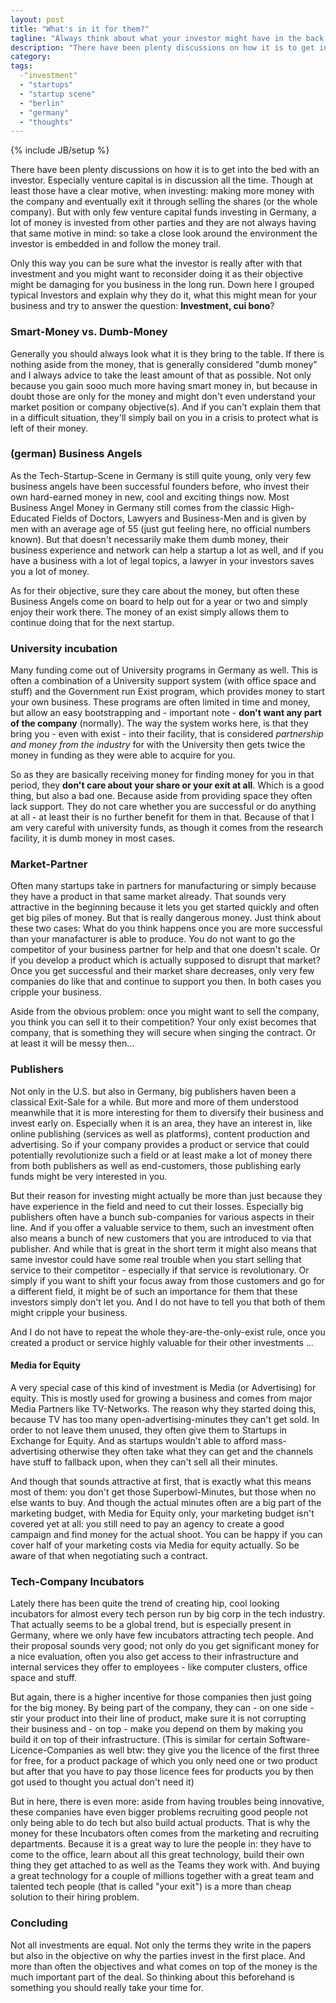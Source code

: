 ```yaml
---
layout: post
title: "What's in it for them?"
tagline: "Always think about what your investor might have in the back of his head before signing."
description: "There have been plenty discussions on how it is to get into the bed with an investor. Especially venture capital is in discussion all the time. Though at least those have a clear motive, when investing: making more money with the company and eventually exit it through selling the shares (or the whole company). But with only few venture capital funds investing in Germany, a lot of money is invested from other parties and they are not always having that same motive in mind: so take a close look around the environment the investor is embedded in and follow the money trail.<br><br>Only this way you can be sure what the investor is really after with that investment and you might want to reconsider doing it as their objective might be damaging for you business in the long run. Down here I grouped typical Investors and explain why they do it, what this might mean for your business and try to answer the question: **Investment, cui bono**?"
category: 
tags: 
  -"investment"
  - "startups"
  - "startup scene"
  - "berlin"
  - "germany"
  - "thoughts"
---
```

{% include JB/setup %}

There have been plenty discussions on how it is to get into the bed with an investor. Especially venture capital is in discussion all the time. Though at least those have a clear motive, when investing: making more money with the company and eventually exit it through selling the shares (or the whole company). But with only few venture capital funds investing in Germany, a lot of money is invested from other parties and they are not always having that same motive in mind: so take a close look around the environment the investor is embedded in and follow the money trail. 

Only this way you can be sure what the investor is really after with that investment and you might want to reconsider doing it as their objective might be damaging for you business in the long run. Down here I grouped typical Investors and explain why they do it, what this might mean for your business and try to answer the question: **Investment, cui bono**?

### Smart-Money vs. Dumb-Money
Generally you should always look what it is they bring to the table. If there is nothing aside from the money, that is generally considered "dumb money" and I always advice to take the least amount of that as possible. Not only because you gain sooo much more having smart money in, but because in doubt those are only for the money and might don't even understand your market position or company objective(s). And if you can't explain them that in a difficult situation, they'll simply bail on you in a crisis to protect what is left of their money.

### (german) Business Angels
As the Tech-Startup-Scene in Germany is still quite young, only very few business angels have been successful founders before, who invest their own hard-earned money in new, cool and exciting things now. Most Business Angel Money in Germany still comes from the classic High-Educated Fields of Doctors, Lawyers and Business-Men and is given by men with an average age of 55 (just gut feeling here, no official numbers known). But that doesn't necessarily make them dumb money, their business experience and network can help a startup a lot as well, and if you have a business with a lot of legal topics, a lawyer in your investors saves you a lot of money.

 As for their objective, sure they care about the money, but often these Business Angels come on board to help out for a year or two and simply enjoy their work there. The money of an exist simply allows them to continue doing that for the next startup.

### University incubation
Many funding come out of University programs in Germany as well. This is often a combination of a University support system (with office space and stuff) and the Government run Exist program, which provides money to start your own business. These programs are often limited in time and money, but allow an easy bootstrapping and - important note - **don't want any part of the company** (normally). The way the system works here, is that they bring you - even with exist - into their facility, that is considered *partnership and money from the industry* for with the University then gets twice the money in funding as they were able to acquire for you. 

So as they are basically receiving money for finding money for you in that period, they **don't care about your share or your exit at all**. Which is a good thing, but also a bad one. Because aside from providing space they often lack support. They do not care whether you are successful or do anything at all - at least their is no further benefit for them in that. Because of that I am very careful with university funds, as though it comes from the research facility, it is dumb money in most cases.

### Market-Partner
Often many startups take in partners for manufacturing or simply because they have a product in that same market already. That sounds very attractive in the beginning because it lets you get started quickly and often get big piles of money. But that is really dangerous money. Just think about these two cases: What do you think happens once you are more successful than your manafacturer is able to produce. You do not want to go the competitor of your business partner for help and that one doesn't scale. Or if you develop a product which is actually supposed to disrupt that market? Once you get successful and their market share decreases, only very few companies do like that and continue to support you then. In both cases you cripple your business.

Aside from the obvious problem: once you might want to sell the company, you think you can sell it to their competition? Your only exist becomes that company, that is something they will secure when singing the contract. Or at least it will be messy then...

### Publishers
Not only in the U.S. but also in Germany, big publishers haven been a classical Exit-Sale for a while. But more and more of them understood meanwhile that it is more interesting for them to diversify their business and invest early on. Especially when it is an area, they have an interest in, like online publishing (services as well as platforms), content production and advertising. So if your company provides a product or service that could potentially revolutionize such a field or at least make a lot of money there from both publishers as well as end-customers, those publishing early funds might be very interested in you.

But their reason for investing might actually be more than just because they have experience in the field and need to cut their losses. Especially big publishers often have a bunch sub-companies for various aspects in their line. And if you offer a valuable service to them, such an investment often also means a bunch of new customers that you are introduced to via that publisher. And while that is great in the short term it might also means that same investor could have some real trouble when you start selling that service to their competitor - especially if that service is revolutionary. Or simply if you want to shift your focus away from those customers and go for a different field, it might be of such an importance for them that these investors simply don't let you. And I do not have to tell you that both of them might cripple your business.

And I do not have to repeat the whole they-are-the-only-exist rule, once you created a product or service highly valuable for their other investments ... 

#### Media for Equity
A very special case of this kind of investment is Media (or Advertising) for equity. This is mostly used for growing a business and comes from major Media Partners like TV-Networks. The reason why they started doing this, because TV has too many open-advertising-minutes they can't get sold. In order to not leave them unused, they often give them to Startups in Exchange for Equity. And as startups wouldn't able to afford mass-advertising otherwise they often take what they can get and the channels have stuff to fallback upon, when they can't sell all their minutes.

And though that sounds attractive at first, that is exactly what this means most of them: you don't get those Superbowl-Minutes, but those when no else wants to buy. And though the actual minutes often are a big part of the marketing budget, with Media for Equity only, your marketing budget isn't covered yet at all: you still need to pay an agency to create a good campaign and find money for the actual shoot. You can be happy if you can cover half of your marketing costs via Media for equity actually. So be aware of that when negotiating such a contract.

### Tech-Company Incubators
Lately there has been quite the trend of creating hip, cool looking incubators for almost every tech person run by big corp in the tech industry. That actually seems to be a global trend, but is especially present in Germany, where we only have few incubators attracting tech people. And their proposal sounds very good; not only do you get significant money for a nice evaluation, often you also get access to their infrastructure and internal services they offer to employees - like computer clusters, office space and stuff.

But again, there is a higher incentive for those companies then just going for the big money. By being part of the company, they can - on one side - stir your product into their line of product, make sure it is not corrupting their business and - on top - make you depend on them by making you build it on top of their infrastructure. (This is similar for certain Software-Licence-Companies as well btw: they give you the licence of the first three for free, for a product package of which you only need one or two product but after that you have to pay those licence fees for products you by then got used to thought you actual don't need it)

But in here, there is even more: aside from having troubles being innovative, these companies have even bigger problems recruiting good people not only being able to do tech but also build actual products. That is why the money for these Incubators often comes from the marketing and recruiting departments. Because it is a great way to lure the people in: they have to come to the office, learn about all this great technology, build their own thing they get attached to as well as the Teams they work with. And buying a great technology for a couple of millions together with a great team and talented tech people (that is called "your exit") is a more than cheap solution to their hiring problem.

### Concluding
Not all investments are equal. Not only the terms they write in the papers but also in the objective on why the parties invest in the first place. And more than often the objectives and what comes on top of the money is the much important part of the deal. So thinking about this beforehand is something you should really take your time for.
